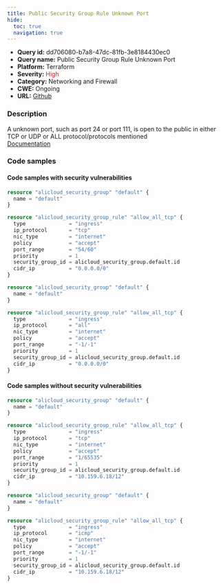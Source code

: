 ```yaml
---
title: Public Security Group Rule Unknown Port
hide:
  toc: true
  navigation: true
---
```


<style>
  .highlight .hll {
    background-color: #ff171742;
  }
  .md-content {
    max-width: 1100px;
    margin: 0 auto;
  }
</style>

-   **Query id:** dd706080-b7a8-47dc-81fb-3e8184430ec0
-   **Query name:** Public Security Group Rule Unknown Port
-   **Platform:** Terraform
-   **Severity:** <span style="color:#bb2124">High</span>
-   **Category:** Networking and Firewall
-   **CWE:** Ongoing
-   **URL:** [Github](https://github.com/Checkmarx/kics/tree/master/assets/queries/terraform/alicloud/public_security_group_rule_unknown_port)

### Description
A unknown port, such as port 24 or port 111, is open to the public in either TCP or UDP or ALL protocol/protocols mentioned<br>
[Documentation](https://registry.terraform.io/providers/aliyun/alicloud/latest/docs/resources/security_group_rule#port_range)

### Code samples
#### Code samples with security vulnerabilities
```tf title="Positive test num. 1 - tf file" hl_lines="10"
resource "alicloud_security_group" "default" {
  name = "default"
}

resource "alicloud_security_group_rule" "allow_all_tcp" {
  type              = "ingress"
  ip_protocol       = "tcp"
  nic_type          = "internet"
  policy            = "accept"
  port_range        = "54/60"
  priority          = 1
  security_group_id = alicloud_security_group.default.id
  cidr_ip           = "0.0.0.0/0"
}

```
```tf title="Positive test num. 2 - tf file" hl_lines="10"
resource "alicloud_security_group" "default" {
  name = "default"
}

resource "alicloud_security_group_rule" "allow_all_tcp" {
  type              = "ingress"
  ip_protocol       = "all"
  nic_type          = "internet"
  policy            = "accept"
  port_range        = "-1/-1"
  priority          = 1
  security_group_id = alicloud_security_group.default.id
  cidr_ip           = "0.0.0.0/0"
}

```


#### Code samples without security vulnerabilities
```tf title="Negative test num. 1 - tf file"
resource "alicloud_security_group" "default" {
  name = "default"
}

resource "alicloud_security_group_rule" "allow_all_tcp" {
  type              = "ingress"
  ip_protocol       = "tcp"
  nic_type          = "internet"
  policy            = "accept"
  port_range        = "1/65535"
  priority          = 1
  security_group_id = alicloud_security_group.default.id
  cidr_ip           = "10.159.6.18/12"
}

```
```tf title="Negative test num. 2 - tf file"
resource "alicloud_security_group" "default" {
  name = "default"
}

resource "alicloud_security_group_rule" "allow_all_tcp" {
  type              = "ingress"
  ip_protocol       = "icmp"
  nic_type          = "internet"
  policy            = "accept"
  port_range        = "-1/-1"
  priority          = 1
  security_group_id = alicloud_security_group.default.id
  cidr_ip           = "10.159.6.18/12"
}

```
